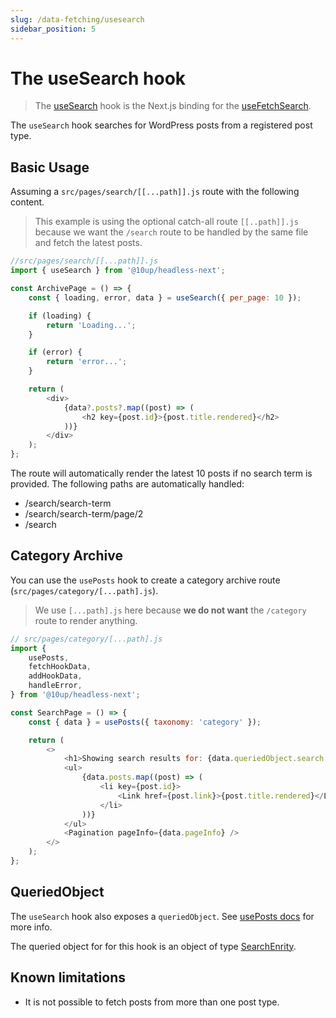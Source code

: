 ```yaml
---
slug: /data-fetching/usesearch
sidebar_position: 5
---
```


# The useSearch hook


> The [useSearch](/api/modules/10up_headless_next#usesearch) hook is the Next.js binding for the [useFetchSearch](/api/namespaces/10up_headless_core.react#usefetchsearch).

The `useSearch` hook searches for WordPress posts from a registered post type.

## Basic Usage

Assuming a `src/pages/search/[[...path]].js` route with the following content.

> This example is using the optional catch-all route `[[..path]].js` because we want the `/search` route to be handled by the same file and fetch the latest posts.

```js
//src/pages/search/[[...path]].js
import { useSearch } from '@10up/headless-next';

const ArchivePage = () => {
	const { loading, error, data } = useSearch({ per_page: 10 });

	if (loading) {
		return 'Loading...';
	}

	if (error) {
		return 'error...';
	}

	return (
		<div>
            {data?.posts?.map((post) => (
                <h2 key={post.id}>{post.title.rendered}</h2>
            ))}
		</div>
	);
};
```

The route will automatically render the latest 10 posts if no search term is provided. The following paths are automatically handled:

- /search/search-term
- /search/search-term/page/2
- /search

## Category Archive

You can use the `usePosts` hook to create a category archive route (`src/pages/category/[...path].js`).

> We use `[...path].js` here because **we do not want** the `/category` route to render anything.

```js
// src/pages/category/[...path].js
import {
	usePosts,
	fetchHookData,
	addHookData,
	handleError,
} from '@10up/headless-next';

const SearchPage = () => {
	const { data } = usePosts({ taxonomy: 'category' });

	return (
		<>
			<h1>Showing search results for: {data.queriedObject.search.searchedValue}</h1>
			<ul>
				{data.posts.map((post) => (
					<li key={post.id}>
						<Link href={post.link}>{post.title.rendered}</Link>
					</li>
				))}
			</ul>
			<Pagination pageInfo={data.pageInfo} />
		</>
	);
};
```

## QueriedObject

The `useSearch` hook also exposes a `queriedObject`. See [usePosts docs](/docs/data-fetching/useposts/#queried-object) for more info.

The queried object for for this hook is an object of type [SearchEnrity](/api/interfaces/10up_headless_core.SearchEntity/).

## Known limitations

- It is not possible to fetch posts from more than one post type.
